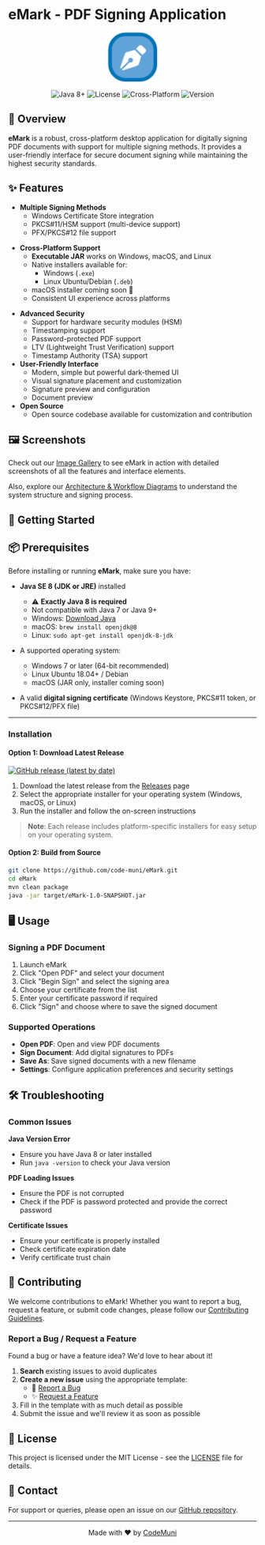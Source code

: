 # eMark - PDF Signing Application

<div align="center">
  <img src="src/main/resources/icons/logo.png" alt="eMark Logo" width="100">
  
  <p>
    <img src="https://img.shields.io/badge/Java-1.8%2B-007396?logo=java&logoColor=white" alt="Java 8+">
    <img src="https://img.shields.io/badge/License-AGPL%203.0-brightgreen" alt="License">
    <img src="https://img.shields.io/badge/Platform-Cross--Platform-brightgreen" alt="Cross-Platform">
    <img src="https://img.shields.io/badge/Version-1.0.0-brightgreen" alt="Version">
  </p>
</div>

## 📝 Overview

**eMark** is a robust, cross-platform desktop application for digitally signing PDF documents with support for multiple signing methods. It provides a user-friendly interface for secure document signing while maintaining the highest security standards.

## ✨ Features

- **Multiple Signing Methods**
  - Windows Certificate Store integration
  - PKCS#11/HSM support (multi-device support)
  - PFX/PKCS#12 file support
* **Cross-Platform Support**
    * **Executable JAR** works on Windows, macOS, and Linux
    * Native installers available for:
        * Windows (`.exe`)
        * Linux Ubuntu/Debian (`.deb`)
    * macOS installer coming soon 🚀
    * Consistent UI experience across platforms
- **Advanced Security**
  - Support for hardware security modules (HSM)
  - Timestamping support
  - Password-protected PDF support
  - LTV (Lightweight Trust Verification) support
  - Timestamp Authority (TSA) support
- **User-Friendly Interface**
  - Modern, simple but powerful dark-themed UI
  - Visual signature placement and customization
  - Signature preview and configuration
  - Document preview
- **Open Source**
  - Open source codebase available for customization and contribution

## 🖼 Screenshots

Check out our [Image Gallery](docs/image-gallery.md) to see eMark in action with detailed screenshots of all the features and interface elements.

Also, explore our [Architecture & Workflow Diagrams](docs/diagram.md) to understand the system structure and signing process.

## 🚀 Getting Started

## 📦 Prerequisites

Before installing or running **eMark**, make sure you have:

* **Java SE 8 (JDK or JRE)** installed

    * ⚠️ **Exactly Java 8 is required**
    * Not compatible with Java 7 or Java 9+
    * Windows: [Download Java](https://www.oracle.com/java/technologies/javase/javase8-archive-downloads.html)
    * macOS: `brew install openjdk@8`
    * Linux: `sudo apt-get install openjdk-8-jdk`
* A supported operating system:

    * Windows 7 or later (64-bit recommended)
    * Linux Ubuntu 18.04+ / Debian
    * macOS (JAR only, installer coming soon)
* A valid **digital signing certificate** (Windows Keystore, PKCS#11 token, or PKCS#12/PFX file)

---

### Installation

#### Option 1: Download Latest Release
[![GitHub release (latest by date)](https://img.shields.io/github/v/release/code-muni/eMark?style=for-the-badge&color=blue)](https://github.com/code-muni/eMark/releases/latest)

1. Download the latest release from the [Releases](https://github.com/code-muni/eMark/releases) page
2. Select the appropriate installer for your operating system (Windows, macOS, or Linux)
3. Run the installer and follow the on-screen instructions

> **Note**: Each release includes platform-specific installers for easy setup on your operating system.

#### Option 2: Build from Source
```bash
git clone https://github.com/code-muni/eMark.git
cd eMark
mvn clean package
java -jar target/eMark-1.0-SNAPSHOT.jar
```

## 🖥 Usage

### Signing a PDF Document
1. Launch eMark
2. Click "Open PDF" and select your document
3. Click "Begin Sign" and select the signing area
4. Choose your certificate from the list
5. Enter your certificate password if required
6. Click "Sign" and choose where to save the signed document

### Supported Operations
- **Open PDF**: Open and view PDF documents
- **Sign Document**: Add digital signatures to PDFs
- **Save As**: Save signed documents with a new filename
- **Settings**: Configure application preferences and security settings

## 🛠 Troubleshooting

### Common Issues

**Java Version Error**
- Ensure you have Java 8 or later installed
- Run `java -version` to check your Java version

**PDF Loading Issues**
- Ensure the PDF is not corrupted
- Check if the PDF is password protected and provide the correct password

**Certificate Issues**
- Ensure your certificate is properly installed
- Check certificate expiration date
- Verify certificate trust chain

## 🤝 Contributing

We welcome contributions to eMark! Whether you want to report a bug, request a feature, or submit code changes, please follow our [Contributing Guidelines](CONTRIBUTING.md).

### Report a Bug / Request a Feature

Found a bug or have a feature idea? We'd love to hear about it!

1. **Search** existing issues to avoid duplicates
2. **Create a new issue** using the appropriate template:
   - 🐛 [Report a Bug](https://github.com/code-muni/eMark/issues/new?template=bug_report.md)
   - ✨ [Request a Feature](https://github.com/code-muni/eMark/issues/new?template=feature_request.md)
3. Fill in the template with as much detail as possible
4. Submit the issue and we'll review it as soon as possible

## 📄 License

This project is licensed under the MIT License - see the [LICENSE](LICENSE) file for details.

## 📧 Contact

For support or queries, please open an issue on our [GitHub repository](https://github.com/code-muni).

---

<div align="center">
  Made with ❤️ by <a href="https://github.com/code-muni">CodeMuni</a>
</div>

